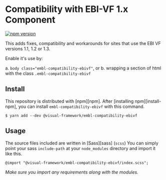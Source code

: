 # Compatibility with EBI-VF 1.x Component

[![npm version](https://badge.fury.io/js/%40visual-framework%2Fembl-compatibility-ebivf.svg)](https://badge.fury.io/js/%40visual-framework%2Fembl-compatibility-ebivf)

This adds fixes, compatibility and workarounds for sites that use the EBI VF versions 1.1, 1.2 or 1.3.

Enable it's use by:

a. `body class="embl-compatibility-ebivf"`, or
b. wrapping a section of html with the class `.embl-compatibility-ebivf`

## Install

This repository is distributed with [npm][npm]. After [installing npm][install-npm], you can install `embl-compatibility-ebivf` with this command.

```
$ yarn add --dev @visual-framework/embl-compatibility-ebivf
```

## Usage

The source files included are written in [Sass][sass] (`scss`) You can simply point your sass `include-path` at your `node_modules` directory and import it like this.

```
@import "@visual-framework/embl-compatibility-ebivf/index.scss";
```

_Make sure you import any requirements along with the modules._
